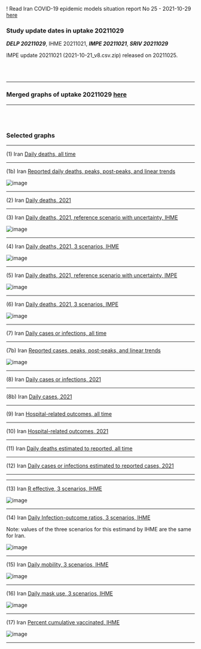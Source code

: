 ! Read Iran COVID-19 epidemic models situation report No 25 - 2021-10-29 [here](https://github.com/pourmalek/covir2/blob/main/situation%20reports/25%20Iran%20COVID-19%20epidemic%20models%20situation%20report%20No%2025%20–%202021-10-29.pdf)

### Study update dates in uptake 20211029

**_DELP 20211029_**, IHME 20211021, **_IMPE 20211021_**, **_SRIV 20211029_**

IMPE update 20211021 (2021-10-21_v8.csv.zip) released on 20211025.

<br/><br/>


****

### Merged graphs of uptake 20211029 [here](https://github.com/pourmalek/covir2/blob/main/20211029/graphs%20merged%2020211029.pdf)

****

<br/><br/>


### Selected graphs

****

(1) Iran [Daily deaths, all time](https://github.com/pourmalek/covir2/blob/main/20211029/output/merge/graph%2011%20COVID-19%20daily%20deaths%2C%20Iran%2C%20reference%20scenarios%2C%20all%20time.pdf)


****

(1b) Iran [Reported daily deaths, peaks, post-peaks, and linear trends](https://github.com/pourmalek/covir2/blob/main/20211029/output/JOHN/graph%201%20COVID-19%20daily%20deaths%2C%20Iran%2C%20Johns%20Hopkins.pdf)

![image](https://user-images.githubusercontent.com/30849720/139480943-8e70c177-254d-48d6-a300-b16d260597c4.png)

****

(2) Iran [Daily deaths, 2021](https://github.com/pourmalek/covir2/blob/main/20211029/output/merge/graph%2012%20COVID-19%20daily%20deaths%2C%20Iran%2C%20reference%20scenarios.pdf)


****

(3) Iran [Daily deaths, 2021, reference scenario with uncertainty, IHME](https://github.com/pourmalek/covir2/blob/main/20211029/output/merge/graph%2014%20COVID-19%20daily%20deaths%2C%20Iran%2C%20reference%20scenario%20with%20uncertainty%2C%20IHME.pdf)

![image](https://user-images.githubusercontent.com/30849720/139481762-28a40aec-27a9-4084-844f-ee8654899aee.png)

****

(4) Iran [Daily deaths, 2021, 3 scenarios, IHME](https://github.com/pourmalek/covir2/blob/main/20211029/output/merge/graph%2015%20COVID-19%20daily%20deaths%2C%20Iran%2C%203%20scenarios%2C%20IHME.pdf)

![image](https://user-images.githubusercontent.com/30849720/139481852-f4045737-195d-40aa-ad7e-62a70c0c4e5d.png)

****

(5) Iran [Daily deaths, 2021, reference scenario with uncertainty, IMPE](https://github.com/pourmalek/covir2/blob/main/20211029/output/merge/graph%2016%20COVID-19%20daily%20deaths%2C%20Iran%2C%20reference%20scenario%20with%20uncertainty%2C%20IMPE.pdf)

![image](https://user-images.githubusercontent.com/30849720/139481929-40ef51a9-d5e7-430a-9c7d-a5dfebff0b9d.png)

****

(6) Iran [Daily deaths, 2021, 3 scenarios, IMPE](https://github.com/pourmalek/covir2/blob/main/20211029/output/merge/graph%2017%20COVID-19%20daily%20deaths%2C%20Iran%2C%203%20scenarios%2C%20IMPE.pdf)

![image](https://user-images.githubusercontent.com/30849720/139481994-fb034186-64ac-496b-a4fa-aad46d9e380c.png)

****

(7) Iran [Daily cases or infections, all time](https://github.com/pourmalek/covir2/blob/main/20211029/output/merge/graph%2021%20COVID-19%20daily%20cases%2C%20Iran%2C%20reference%20scenarios%2C%20all%20time.pdf)

    
****

(7b) Iran [Reported cases, peaks, post-peaks, and linear trends](https://github.com/pourmalek/covir2/blob/main/20211029/output/JOHN/graph%202%20COVID-19%20daily%20cases%2C%20Iran%2C%20Johns%20Hopkins.pdf)

![image](https://user-images.githubusercontent.com/30849720/139482187-b87c50f3-aebd-4ec1-b10e-789c84dab660.png)

****

(8) Iran [Daily cases or infections, 2021](https://github.com/pourmalek/covir2/blob/main/20211029/output/merge/graph%2022%20COVID-19%20daily%20cases%2C%20Iran%2C%20reference%20scenarios.pdf)

  
****

(8b) Iran [Daily cases, 2021](https://github.com/pourmalek/covir2/blob/main/20211029/output/merge/graph%2022b%20COVID-19%20daily%20cases%2C%20Iran%2C%20reference%20scenarios.pdf)


****

(9) Iran [Hospital-related outcomes, all time](https://github.com/pourmalek/covir2/blob/main/20211029/output/merge/graph%2071a%20COVID-19%20hospital-related%20outcomes%2C%20all%20time.pdf)


****

(10) Iran [Hospital-related outcomes, 2021](https://github.com/pourmalek/covir2/blob/main/20211029/output/merge/graph%2072%20COVID-19%20hospital-related%20outcomes%2C%20wo%20extremes%2C%202021.pdf)


****

(11) Iran [Daily deaths estimated to reported, all time](https://github.com/pourmalek/covir2/blob/main/20211029/output/merge/graph%2091%20COVID-19%20daily%20deaths%20estimated%20to%20reported%2C%20Iran%2C%20reference%20scenarios%2C%20all%20time.pdf)

  
****

(12) Iran [Daily cases or infections estimated to reported cases, 2021](https://github.com/pourmalek/covir2/blob/main/20211029/output/merge/graph%2094%20COVID-19%20daily%20cases%20estimated%20to%20reported%2C%20Iran%2C%20reference%20scenarios.pdf) 

  
****
****

(13) Iran [R effective, 3 scenarios, IHME](https://github.com/pourmalek/covir2/blob/main/20211029/output/IHME/graph%2039%20COVID-19%20R%20effective%2C%20Iran%2C%203%20scenarios%2001jun2021%20on.pdf)

![image](https://user-images.githubusercontent.com/30849720/139482765-701ae582-9c01-4f99-a9a2-589eeb15fd82.png)

****

(14) Iran [Daily Infection-outcome ratios, 3 scenarios, IHME](https://github.com/pourmalek/covir2/blob/main/20211029/output/IHME/graph%2021g%20COVID-19%20daily%20Infection%20outcomes%20ratios%2C%20Iran%203%20scenarios%2C%20IHME.pdf)

Note: values of the three scenarios for this estimand by IHME are the same for Iran.  

![image](https://user-images.githubusercontent.com/30849720/139482836-fdfac18f-e681-4f94-ba15-e9c44c0ea912.png)

****

(15) Iran [Daily mobility, 3 scenarios, IHME](https://github.com/pourmalek/covir2/blob/main/20211029/output/IHME/graph%2033%20COVID-19%20daily%20mobility%2C%20Iran%2C%203%20scenarios.pdf)

![image](https://user-images.githubusercontent.com/30849720/139482916-1b89d539-1e2d-45e6-a188-97984182e5a5.png)

****

(16) Iran [Daily mask use, 3 scenarios, IHME](https://github.com/pourmalek/covir2/blob/main/20211029/output/IHME/graph%2034%20COVID-19%20daily%20mask_use%2C%20Iran%2C%203%20scenarios.pdf)

![image](https://user-images.githubusercontent.com/30849720/139483003-cfe0e28b-f43f-4997-a50b-d80584719c39.png)

****

(17) Iran [Percent cumulative vaccinated, IHME](https://github.com/pourmalek/covir2/blob/main/20211029/output/merge/graph%20105%20COVID-19%20cumulative%20vaccinated%20percent%2C%20Iran%20IHME.pdf)

![image](https://user-images.githubusercontent.com/30849720/139483083-aecf8598-47f0-4276-8280-ab33958d62d6.png)

****



